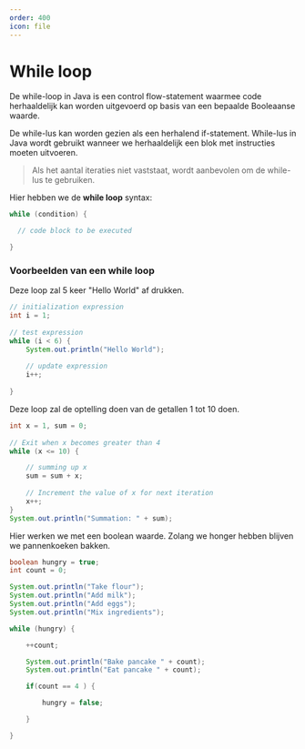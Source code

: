 ```yaml
---
order: 400
icon: file
---
```

# While loop

De while-loop in Java is een control flow-statement waarmee code herhaaldelijk kan worden uitgevoerd op basis van een bepaalde Booleaanse waarde.

De while-lus kan worden gezien als een herhalend if-statement. While-lus in Java wordt gebruikt wanneer we herhaaldelijk een blok met instructies moeten uitvoeren.

> Als het aantal iteraties niet vaststaat, wordt aanbevolen om de while-lus te gebruiken.

Hier hebben we de **while loop** syntax:

```java
while (condition) {

  // code block to be executed

}
```

### Voorbeelden van een while loop

Deze loop zal 5 keer "Hello World" af drukken.

```java
// initialization expression
int i = 1;
 
// test expression
while (i < 6) {
    System.out.println("Hello World");
 
    // update expression
    i++;
    
}
```

<div style='page-break-after: always;'></div>

Deze loop zal de optelling doen van de getallen 1 tot 10 doen.
```java
int x = 1, sum = 0;
 
// Exit when x becomes greater than 4
while (x <= 10) {

    // summing up x
    sum = sum + x;
 
    // Increment the value of x for next iteration
    x++;
}
System.out.println("Summation: " + sum);
```

Hier werken we met een boolean waarde. Zolang we honger hebben blijven we pannenkoeken bakken.

```java
boolean hungry = true;
int count = 0;

System.out.println("Take flour");
System.out.println("Add milk");
System.out.println("Add eggs");
System.out.println("Mix ingredients");

while (hungry) {

    ++count;

    System.out.println("Bake pancake " + count);
    System.out.println("Eat pancake " + count);

    if(count == 4 ) {

        hungry = false;

    }

}
```
